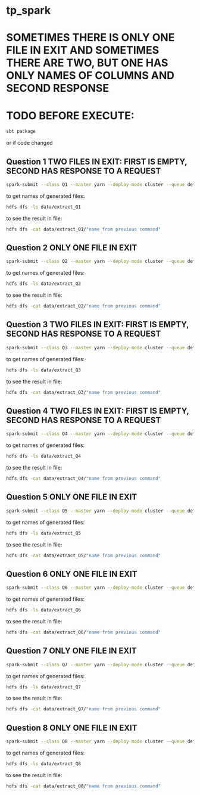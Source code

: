# tp_spark


# SOMETIMES THERE IS ONLY ONE FILE IN EXIT AND SOMETIMES THERE ARE TWO, BUT ONE HAS ONLY NAMES OF COLUMNS AND SECOND RESPONSE

# TODO BEFORE EXECUTE:
```bash
sbt package
```

or if code changed


## Question 1 TWO FILES IN EXIT: FIRST IS EMPTY, SECOND HAS RESPONSE TO A REQUEST

```bash
spark-submit --class Q1 --master yarn --deploy-mode cluster --queue default target/scala-2.13/simple-project_2.13-1.0.jar hdfs:///user/mglukhov/data/source/ hdfs:///user/mglukhov/data/extract_Q1
```

to get names of generated files:
```bash
hdfs dfs -ls data/extract_Q1
```

to see the result in file:
```bash
hdfs dfs -cat data/extract_Q1/"name from previous command"
```



## Question 2 ONLY ONE FILE IN EXIT

```bash
spark-submit --class Q2 --master yarn --deploy-mode cluster --queue default target/scala-2.13/simple-project_2.13-1.0.jar hdfs:///user/mglukhov/data/source/ hdfs:///user/mglukhov/data/extract_Q2
```

to get names of generated files:
```bash
hdfs dfs -ls data/extract_Q2
```

to see the result in file:
```bash
hdfs dfs -cat data/extract_Q2/"name from previous command" 
```

## Question 3 TWO FILES IN EXIT: FIRST IS EMPTY, SECOND HAS RESPONSE TO A REQUEST

```bash
spark-submit --class Q3 --master yarn --deploy-mode cluster --queue default target/scala-2.13/simple-project_2.13-1.0.jar hdfs:///user/mglukhov/data/source/ hdfs:///user/mglukhov/data/extract_Q3
```

to get names of generated files:
```bash
hdfs dfs -ls data/extract_Q3
```

to see the result in file:
```bash
hdfs dfs -cat data/extract_Q3/"name from previous command" 
```



## Question 4 TWO FILES IN EXIT: FIRST IS EMPTY, SECOND HAS RESPONSE TO A REQUEST

```bash
spark-submit --class Q4 --master yarn --deploy-mode cluster --queue default target/scala-2.13/simple-project_2.13-1.0.jar hdfs:///user/mglukhov/data/source/ hdfs:///user/mglukhov/data/extract_Q4
```

to get names of generated files:
```bash
hdfs dfs -ls data/extract_Q4
```

to see the result in file:
```bash
hdfs dfs -cat data/extract_Q4/"name from previous command" 
```

## Question 5 ONLY ONE FILE IN EXIT

```bash
spark-submit --class Q5 --master yarn --deploy-mode cluster --queue default target/scala-2.13/simple-project_2.13-1.0.jar hdfs:///user/mglukhov/data/source/ hdfs:///user/mglukhov/data/extract_Q5
```

to get names of generated files:
```bash
hdfs dfs -ls data/extract_Q5
```

to see the result in file:
```bash
hdfs dfs -cat data/extract_Q5/"name from previous command" 
```

## Question 6 ONLY ONE FILE IN EXIT

```bash
spark-submit --class Q6 --master yarn --deploy-mode cluster --queue default target/scala-2.13/simple-project_2.13-1.0.jar hdfs:///user/mglukhov/data/source/ hdfs:///user/mglukhov/data/extract_Q6
```

to get names of generated files:
```bash
hdfs dfs -ls data/extract_Q6
```

to see the result in file:
```bash
hdfs dfs -cat data/extract_Q6/"name from previous command" 
```

## Question 7 ONLY ONE FILE IN EXIT

```bash
spark-submit --class Q7 --master yarn --deploy-mode cluster --queue default target/scala-2.13/simple-project_2.13-1.0.jar hdfs:///user/mglukhov/data/source/ hdfs:///user/mglukhov/data/object/ hdfs:///user/mglukhov/data/extract_Q7
```

to get names of generated files:
```bash
hdfs dfs -ls data/extract_Q7
```

to see the result in file:
```bash
hdfs dfs -cat data/extract_Q7/"name from previous command" 
```

## Question 8 ONLY ONE FILE IN EXIT

```bash
spark-submit --class Q8 --master yarn --deploy-mode cluster --queue default target/scala-2.13/simple-project_2.13-1.0.jar hdfs:///user/mglukhov/data/source/ hdfs:///user/mglukhov/data/object/ hdfs:///user/mglukhov/data/extract_Q8
```

to get names of generated files:
```bash
hdfs dfs -ls data/extract_Q8
```

to see the result in file:
```bash
hdfs dfs -cat data/extract_Q8/"name from previous command" 
```

